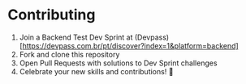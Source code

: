 # Contributing

1. Join a Backend Test Dev Sprint at (Devpass)[https://devpass.com.br/pt/discover?index=1&platform=backend]
2. Fork and clone this repository
3. Open Pull Requests with solutions to Dev Sprint challenges
4. Celebrate your new skills and contributions! 🎉  